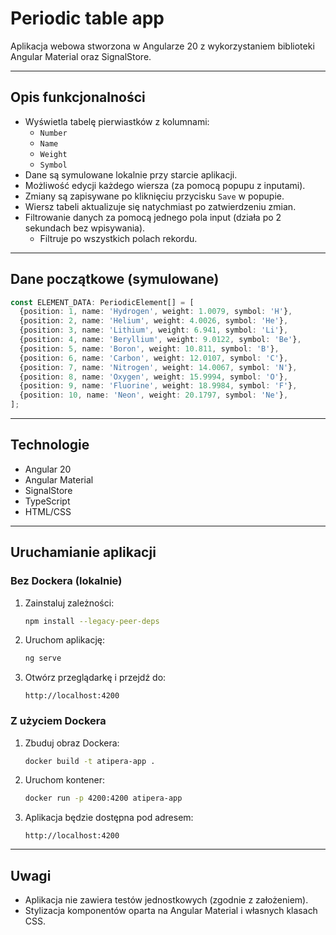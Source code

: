 # Periodic table app

Aplikacja webowa stworzona w Angularze 20 z wykorzystaniem biblioteki Angular Material oraz SignalStore.

---

## Opis funkcjonalności

- Wyświetla tabelę pierwiastków z kolumnami:
  - `Number`
  - `Name`
  - `Weight`
  - `Symbol`
- Dane są symulowane lokalnie przy starcie aplikacji.
- Możliwość edycji każdego wiersza (za pomocą popupu z inputami).
- Zmiany są zapisywane po kliknięciu przycisku `Save` w popupie.
- Wiersz tabeli aktualizuje się natychmiast po zatwierdzeniu zmian.
- Filtrowanie danych za pomocą jednego pola input (działa po 2 sekundach bez wpisywania).
  - Filtruje po wszystkich polach rekordu.

---

## Dane początkowe (symulowane)

```ts
const ELEMENT_DATA: PeriodicElement[] = [
  {position: 1, name: 'Hydrogen', weight: 1.0079, symbol: 'H'},
  {position: 2, name: 'Helium', weight: 4.0026, symbol: 'He'},
  {position: 3, name: 'Lithium', weight: 6.941, symbol: 'Li'},
  {position: 4, name: 'Beryllium', weight: 9.0122, symbol: 'Be'},
  {position: 5, name: 'Boron', weight: 10.811, symbol: 'B'},
  {position: 6, name: 'Carbon', weight: 12.0107, symbol: 'C'},
  {position: 7, name: 'Nitrogen', weight: 14.0067, symbol: 'N'},
  {position: 8, name: 'Oxygen', weight: 15.9994, symbol: 'O'},
  {position: 9, name: 'Fluorine', weight: 18.9984, symbol: 'F'},
  {position: 10, name: 'Neon', weight: 20.1797, symbol: 'Ne'},
];
```

---

## Technologie

- Angular 20  
- Angular Material  
- SignalStore  
- TypeScript  
- HTML/CSS  

---

## Uruchamianie aplikacji

### Bez Dockera (lokalnie)

1. Zainstaluj zależności:

   ```bash
   npm install --legacy-peer-deps
   ```

2. Uruchom aplikację:

   ```bash
   ng serve
   ```

3. Otwórz przeglądarkę i przejdź do:

   ```
   http://localhost:4200
   ```

### Z użyciem Dockera

1. Zbuduj obraz Dockera:

   ```bash
   docker build -t atipera-app .
   ```

2. Uruchom kontener:

   ```bash
   docker run -p 4200:4200 atipera-app
   ```

3. Aplikacja będzie dostępna pod adresem:

   ```
   http://localhost:4200
   ```

---

## Uwagi

- Aplikacja nie zawiera testów jednostkowych (zgodnie z założeniem).
- Stylizacja komponentów oparta na Angular Material i własnych klasach CSS.

